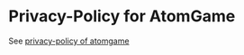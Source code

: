 # Privacy-Policy for AtomGame

See <a href="https://ggorr.github.io/Privacy-Policy/privacy-policy-atomgame.html" target="_blank">privacy-policy of atomgame</a>
